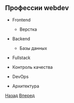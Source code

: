 
## Профессии webdev
* Frontend
  - Верстка

* Backend
  - Базы данных

* Fullstack
* Контроль качества
* DevOps
* Архитектура

[Назад](READMI-2.md) [Вперед](READMI-4.md)
